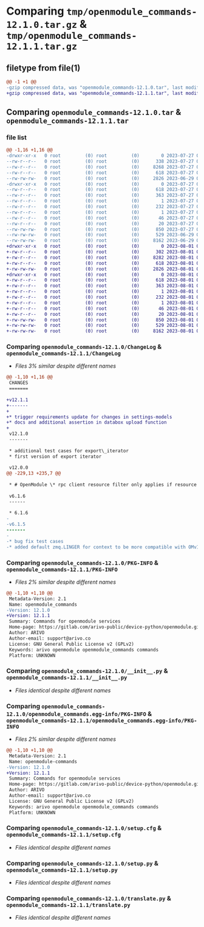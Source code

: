 # Comparing `tmp/openmodule_commands-12.1.0.tar.gz` & `tmp/openmodule_commands-12.1.1.tar.gz`

## filetype from file(1)

```diff
@@ -1 +1 @@
-gzip compressed data, was "openmodule_commands-12.1.0.tar", last modified: Thu Jul 27 09:13:13 2023, max compression
+gzip compressed data, was "openmodule_commands-12.1.1.tar", last modified: Tue Aug  1 07:43:48 2023, max compression
```

## Comparing `openmodule_commands-12.1.0.tar` & `openmodule_commands-12.1.1.tar`

### file list

```diff
@@ -1,16 +1,16 @@
-drwxr-xr-x   0 root         (0) root         (0)        0 2023-07-27 09:13:13.077448 openmodule_commands-12.1.0/
--rw-r--r--   0 root         (0) root         (0)      338 2023-07-27 09:13:12.000000 openmodule_commands-12.1.0/AUTHORS
--rw-r--r--   0 root         (0) root         (0)     8268 2023-07-27 09:13:12.000000 openmodule_commands-12.1.0/ChangeLog
--rw-r--r--   0 root         (0) root         (0)      618 2023-07-27 09:13:13.077448 openmodule_commands-12.1.0/PKG-INFO
--rw-rw-rw-   0 root         (0) root         (0)     2826 2023-06-29 09:50:19.000000 openmodule_commands-12.1.0/__init__.py
-drwxr-xr-x   0 root         (0) root         (0)        0 2023-07-27 09:13:13.077448 openmodule_commands-12.1.0/openmodule_commands.egg-info/
--rw-r--r--   0 root         (0) root         (0)      618 2023-07-27 09:13:12.000000 openmodule_commands-12.1.0/openmodule_commands.egg-info/PKG-INFO
--rw-r--r--   0 root         (0) root         (0)      363 2023-07-27 09:13:13.000000 openmodule_commands-12.1.0/openmodule_commands.egg-info/SOURCES.txt
--rw-r--r--   0 root         (0) root         (0)        1 2023-07-27 09:13:12.000000 openmodule_commands-12.1.0/openmodule_commands.egg-info/dependency_links.txt
--rw-r--r--   0 root         (0) root         (0)      232 2023-07-27 09:13:12.000000 openmodule_commands-12.1.0/openmodule_commands.egg-info/entry_points.txt
--rw-r--r--   0 root         (0) root         (0)        1 2023-07-27 09:13:12.000000 openmodule_commands-12.1.0/openmodule_commands.egg-info/not-zip-safe
--rw-r--r--   0 root         (0) root         (0)       46 2023-07-27 09:13:12.000000 openmodule_commands-12.1.0/openmodule_commands.egg-info/pbr.json
--rw-r--r--   0 root         (0) root         (0)       20 2023-07-27 09:13:12.000000 openmodule_commands-12.1.0/openmodule_commands.egg-info/top_level.txt
--rw-rw-rw-   0 root         (0) root         (0)      850 2023-07-27 09:13:13.077448 openmodule_commands-12.1.0/setup.cfg
--rw-rw-rw-   0 root         (0) root         (0)      529 2023-06-29 09:50:19.000000 openmodule_commands-12.1.0/setup.py
--rw-rw-rw-   0 root         (0) root         (0)     8162 2023-06-29 09:50:19.000000 openmodule_commands-12.1.0/translate.py
+drwxr-xr-x   0 root         (0) root         (0)        0 2023-08-01 07:43:48.149462 openmodule_commands-12.1.1/
+-rw-r--r--   0 root         (0) root         (0)      302 2023-08-01 07:43:48.000000 openmodule_commands-12.1.1/AUTHORS
+-rw-r--r--   0 root         (0) root         (0)     8282 2023-08-01 07:43:48.000000 openmodule_commands-12.1.1/ChangeLog
+-rw-r--r--   0 root         (0) root         (0)      618 2023-08-01 07:43:48.149462 openmodule_commands-12.1.1/PKG-INFO
+-rw-rw-rw-   0 root         (0) root         (0)     2826 2023-08-01 07:43:35.000000 openmodule_commands-12.1.1/__init__.py
+drwxr-xr-x   0 root         (0) root         (0)        0 2023-08-01 07:43:48.149462 openmodule_commands-12.1.1/openmodule_commands.egg-info/
+-rw-r--r--   0 root         (0) root         (0)      618 2023-08-01 07:43:48.000000 openmodule_commands-12.1.1/openmodule_commands.egg-info/PKG-INFO
+-rw-r--r--   0 root         (0) root         (0)      363 2023-08-01 07:43:48.000000 openmodule_commands-12.1.1/openmodule_commands.egg-info/SOURCES.txt
+-rw-r--r--   0 root         (0) root         (0)        1 2023-08-01 07:43:48.000000 openmodule_commands-12.1.1/openmodule_commands.egg-info/dependency_links.txt
+-rw-r--r--   0 root         (0) root         (0)      232 2023-08-01 07:43:48.000000 openmodule_commands-12.1.1/openmodule_commands.egg-info/entry_points.txt
+-rw-r--r--   0 root         (0) root         (0)        1 2023-08-01 07:43:48.000000 openmodule_commands-12.1.1/openmodule_commands.egg-info/not-zip-safe
+-rw-r--r--   0 root         (0) root         (0)       46 2023-08-01 07:43:48.000000 openmodule_commands-12.1.1/openmodule_commands.egg-info/pbr.json
+-rw-r--r--   0 root         (0) root         (0)       20 2023-08-01 07:43:48.000000 openmodule_commands-12.1.1/openmodule_commands.egg-info/top_level.txt
+-rw-rw-rw-   0 root         (0) root         (0)      850 2023-08-01 07:43:48.149462 openmodule_commands-12.1.1/setup.cfg
+-rw-rw-rw-   0 root         (0) root         (0)      529 2023-08-01 07:43:35.000000 openmodule_commands-12.1.1/setup.py
+-rw-rw-rw-   0 root         (0) root         (0)     8162 2023-08-01 07:43:35.000000 openmodule_commands-12.1.1/translate.py
```

### Comparing `openmodule_commands-12.1.0/ChangeLog` & `openmodule_commands-12.1.1/ChangeLog`

 * *Files 3% similar despite different names*

```diff
@@ -1,10 +1,16 @@
 CHANGES
 =======
 
+v12.1.1
+-------
+
+* trigger requirements update for changes in settings-models
+* docs and additional assertion in databox upload function
+
 v12.1.0
 -------
 
 * additional test cases for export\_iterator
 * first version of export iterator
 
 v12.0.0
@@ -229,13 +235,7 @@
 
 * # OpenModule \* rpc client resource filter only applies if resource in message \* all zmq messages now use utc timestamps
 
 v6.1.6
 ------
 
 * 6.1.6
-
-v6.1.5
-------
-
-* bug fix test cases
-* added default zmq.LINGER for context to be more compatible with OMv1 socket creation
```

### Comparing `openmodule_commands-12.1.0/PKG-INFO` & `openmodule_commands-12.1.1/PKG-INFO`

 * *Files 2% similar despite different names*

```diff
@@ -1,10 +1,10 @@
 Metadata-Version: 2.1
 Name: openmodule_commands
-Version: 12.1.0
+Version: 12.1.1
 Summary: Commands for openmodule services
 Home-page: https://gitlab.com/arivo-public/device-python/openmodule.git
 Author: ARIVO
 Author-email: support@arivo.co
 License: GNU General Public License v2 (GPLv2)
 Keywords: arivo openmodule openmodule_commands commands
 Platform: UNKNOWN
```

### Comparing `openmodule_commands-12.1.0/__init__.py` & `openmodule_commands-12.1.1/__init__.py`

 * *Files identical despite different names*

### Comparing `openmodule_commands-12.1.0/openmodule_commands.egg-info/PKG-INFO` & `openmodule_commands-12.1.1/openmodule_commands.egg-info/PKG-INFO`

 * *Files 2% similar despite different names*

```diff
@@ -1,10 +1,10 @@
 Metadata-Version: 2.1
 Name: openmodule-commands
-Version: 12.1.0
+Version: 12.1.1
 Summary: Commands for openmodule services
 Home-page: https://gitlab.com/arivo-public/device-python/openmodule.git
 Author: ARIVO
 Author-email: support@arivo.co
 License: GNU General Public License v2 (GPLv2)
 Keywords: arivo openmodule openmodule_commands commands
 Platform: UNKNOWN
```

### Comparing `openmodule_commands-12.1.0/setup.cfg` & `openmodule_commands-12.1.1/setup.cfg`

 * *Files identical despite different names*

### Comparing `openmodule_commands-12.1.0/setup.py` & `openmodule_commands-12.1.1/setup.py`

 * *Files identical despite different names*

### Comparing `openmodule_commands-12.1.0/translate.py` & `openmodule_commands-12.1.1/translate.py`

 * *Files identical despite different names*

